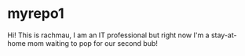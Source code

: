 # myrepo1
Hi! This is rachmau, I am an IT professional but right now I'm a stay-at-home mom waiting to pop for our second bub! 
